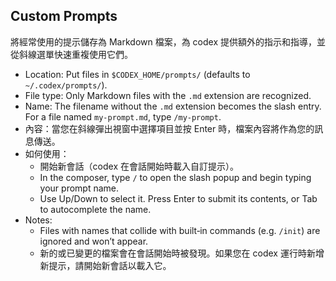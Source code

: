 ## Custom Prompts

將經常使用的提示儲存為 Markdown 檔案，為 codex 提供額外的指示和指導，並從斜線選單快速重複使用它們。

- Location: Put files in `$CODEX_HOME/prompts/` (defaults to `~/.codex/prompts/`).
- File type: Only Markdown files with the `.md` extension are recognized.
- Name: The filename without the `.md` extension becomes the slash entry. For a file named `my-prompt.md`, type `/my-prompt`.
- 內容：當您在斜線彈出視窗中選擇項目並按 Enter 時，檔案內容將作為您的訊息傳送。
- 如何使用：
  - 開始新會話（codex 在會話開始時載入自訂提示）。
  - In the composer, type `/` to open the slash popup and begin typing your prompt name.
  - Use Up/Down to select it. Press Enter to submit its contents, or Tab to autocomplete the name.
- Notes:
  - Files with names that collide with built‑in commands (e.g. `/init`) are ignored and won’t appear.
  - 新的或已變更的檔案會在會話開始時被發現。如果您在 codex 運行時新增新提示，請開始新會話以載入它。
